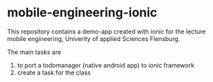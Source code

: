 # mobile-engineering-ionic
This repository contains a demo-app created with ionic for the lecture mobile engineering, Univerity of applied Sciences Flensburg.

The main tasks are
1. to port a todomanager (native android app) to ionic framework
2. create a task for the class
